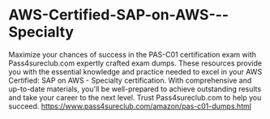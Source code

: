 # AWS-Certified-SAP-on-AWS---Specialty

Maximize your chances of success in the PAS-C01 certification exam with Pass4sureclub.com expertly crafted exam dumps. These resources provide you with the essential knowledge and practice needed to excel in your AWS Certified: SAP on AWS - Specialty certification. With comprehensive and up-to-date materials, you'll be well-prepared to achieve outstanding results and take your career to the next level. Trust Pass4sureclub.com to help you succeed. https://www.pass4sureclub.com/amazon/pas-c01-dumps.html






